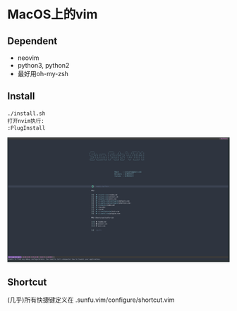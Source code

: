 # MacOS上的vim
## Dependent
* neovim
* python3, python2
* 最好用oh-my-zsh

## Install

    ./install.sh
    打开nvim执行:
    :PlugInstall

![完成之后](./ss.png)

## Shortcut

(几乎)所有快捷键定义在
    .sunfu.vim/configure/shortcut.vim 
